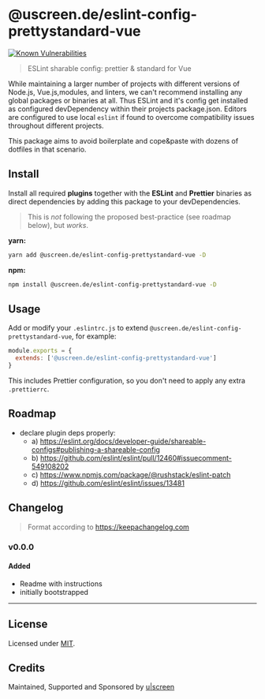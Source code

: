 # @uscreen.de/eslint-config-prettystandard-vue

[![Known Vulnerabilities](https://snyk.io/test/github/uscreen/eslint-config-prettystandard-vue/badge.svg?targetFile=package.json)](https://snyk.io/test/github/uscreen/eslint-config-prettystandard-vue?targetFile=package.json)

> ESLint sharable config: prettier &amp; standard for Vue

While maintaining a larger number of projects with different versions of Node.js, Vue.js,modules, and linters, we can't recommend installing any global packages or binaries at all. Thus ESLint and it's config get installed as configured devDependency within their projects package.json. Editors are configured to use local `eslint` if found to overcome compatibility issues throughout different projects.

This package aims to avoid boilerplate and cope&paste with dozens of dotfiles in that scenario.

## Install

Install all required __plugins__ together with the __ESLint__ and __Prettier__ binaries as direct dependencies by adding this package to your devDependencies.

> This is _not_ following the proposed best-practice (see roadmap below), but _works_.

__yarn:__
```bash
yarn add @uscreen.de/eslint-config-prettystandard-vue -D
```

__npm:__
```bash
npm install @uscreen.de/eslint-config-prettystandard-vue -D
```

## Usage

Add or modify your `.eslintrc.js` to extend `@uscreen.de/eslint-config-prettystandard-vue`, for example:

```js
module.exports = {
  extends: ['@uscreen.de/eslint-config-prettystandard-vue']
}
```

This includes Prettier configuration, so you don't need to apply any extra `.prettierrc`.

## Roadmap

- declare plugin deps properly:
  - a) https://eslint.org/docs/developer-guide/shareable-configs#publishing-a-shareable-config
  - b) https://github.com/eslint/eslint/pull/12460#issuecomment-549108202
  - c) https://www.npmjs.com/package/@rushstack/eslint-patch
  - d) https://github.com/eslint/eslint/issues/13481

## Changelog

> Format according to https://keepachangelog.com

### v0.0.0

#### Added

- Readme with instructions
- initially bootstrapped

---

## License

Licensed under [MIT](./LICENSE).

## Credits

Maintained, Supported and Sponsored by [u|screen](https://uscreen.de)
